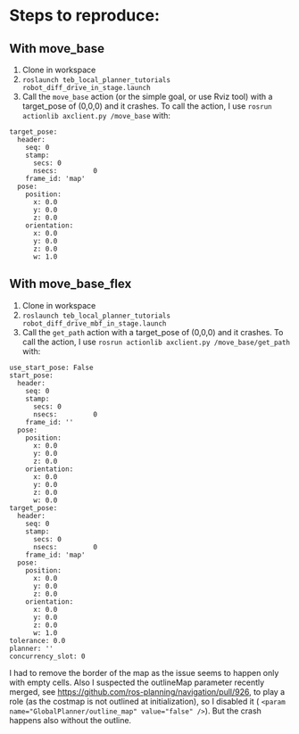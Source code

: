 # Steps to reproduce:
## With move_base
1. Clone in workspace
2. `roslaunch teb_local_planner_tutorials robot_diff_drive_in_stage.launch`
3. Call the `move_base` action (or the simple goal, or use Rviz tool) with a target_pose of (0,0,0) and it crashes. To call the action, I use `rosrun actionlib axclient.py /move_base` with:
```
target_pose: 
  header: 
    seq: 0
    stamp: 
      secs: 0
      nsecs:         0
    frame_id: 'map'
  pose: 
    position: 
      x: 0.0
      y: 0.0
      z: 0.0
    orientation: 
      x: 0.0
      y: 0.0
      z: 0.0
      w: 1.0
```

## With move_base_flex
1. Clone in workspace
2. `roslaunch teb_local_planner_tutorials robot_diff_drive_mbf_in_stage.launch`
3. Call the `get_path` action with a target_pose of (0,0,0) and it crashes. To call the action, I use `rosrun actionlib axclient.py /move_base/get_path` with:
```
use_start_pose: False
start_pose: 
  header: 
    seq: 0
    stamp: 
      secs: 0
      nsecs:         0
    frame_id: ''
  pose: 
    position: 
      x: 0.0
      y: 0.0
      z: 0.0
    orientation: 
      x: 0.0
      y: 0.0
      z: 0.0
      w: 0.0
target_pose: 
  header: 
    seq: 0
    stamp: 
      secs: 0
      nsecs:         0
    frame_id: 'map'
  pose: 
    position: 
      x: 0.0
      y: 0.0
      z: 0.0
    orientation: 
      x: 0.0
      y: 0.0
      z: 0.0
      w: 1.0
tolerance: 0.0
planner: ''
concurrency_slot: 0
```
 
I had to remove the border of the map as the issue seems to happen only with empty cells. Also I suspected the outlineMap parameter recently merged, see https://github.com/ros-planning/navigation/pull/926,  to play a role (as the costmap is not outlined at initialization), so I disabled it ( `<param name="GlobalPlanner/outline_map" value="false" />`). But the crash happens also without the outline.

